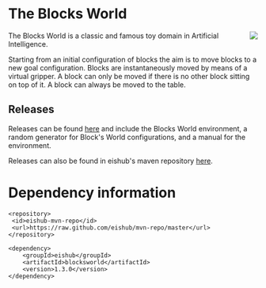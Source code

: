 # The Blocks World

<img align="right" src="https://github.com/eishub/blocksworld/wiki/blocksworld.png"/>

The Blocks World is a classic and famous toy domain in Artificial Intelligence.

Starting from an initial configuration of blocks the aim is to move blocks to a new goal configuration. Blocks are instantaneously moved by means of a virtual gripper. A block can only be moved if there is no other block sitting on top of it. A block can always be moved to the table.

## Releases

Releases can be found [here](https://github.com/eishub/blocksworld/releases) and include the Blocks World environment, a random generator for Block's World configurations, and a manual for the environment.

Releases can also be found in eishub's maven repository  [here](https://github.com/eishub/mvn-repo/tree/master/eishub/blocksworld).

Dependency information 
=====================

```
<repository>
 <id>eishub-mvn-repo</id>
 <url>https://raw.github.com/eishub/mvn-repo/master</url>
</repository>
```
	
```	
<dependency>
	<groupId>eishub</groupId>
	<artifactId>blocksworld</artifactId>
	<version>1.3.0</version>
</dependency>
```
